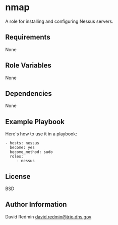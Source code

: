 nmap
=========

A role for installing and configuring Nessus servers.

Requirements
------------

None

Role Variables
--------------

None

Dependencies
------------

None

Example Playbook
----------------

Here's how to use it in a playbook:

    - hosts: nessus
      become: yes
      become_method: sudo
      roles:
         - nessus

License
-------

BSD

Author Information
------------------

David Redmin <david.redmin@trio.dhs.gov>
